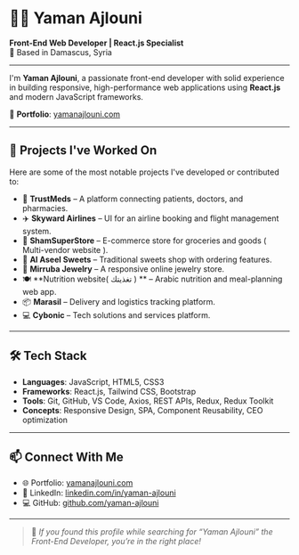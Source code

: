 # 👨‍💻 Yaman Ajlouni

**Front-End Web Developer | React.js Specialist**  
📍 Based in Damascus, Syria

---

I'm **Yaman Ajlouni**, a passionate front-end developer with solid experience in building responsive, high-performance web applications using **React.js** and modern JavaScript frameworks.

🔗 **Portfolio**: [yamanajlouni.com](https://yamanajlouni.com)

---

## 🚀 Projects I've Worked On

Here are some of the most notable projects I've developed or contributed to:

- 🏥 **TrustMeds** – A platform connecting patients, doctors, and pharmacies.
- ✈️ **Skyward Airlines** – UI for an airline booking and flight management system.
- 🛒 **ShamSuperStore** – E-commerce store for groceries and goods ( Multi-vendor website ).
- 🍰 **Al Aseel Sweets** – Traditional sweets shop with ordering features.
- 💍 **Mirruba Jewelry** – A responsive online jewelry store.
- 🍽 **Nutrition website( تغذيتك ) ** – Arabic nutrition and meal-planning web app.
- 📦 **Marasil** – Delivery and logistics tracking platform.
- 💻 **Cybonic** – Tech solutions and services platform.

---

## 🛠 Tech Stack

- **Languages**: JavaScript, HTML5, CSS3
- **Frameworks**: React.js, Tailwind CSS, Bootstrap
- **Tools**: Git, GitHub, VS Code, Axios, REST APIs, Redux, Redux Toolkit
- **Concepts**: Responsive Design, SPA, Component Reusability, CEO optimization

---

## 📫 Connect With Me

- 🌐 Portfolio: [yamanajlouni.com](https://yamanajlouni.com)
- 💼 LinkedIn: [linkedin.com/in/yaman-ajlouni](https://www.linkedin.com/in/yaman-ajlouni)
- 💻 GitHub: [github.com/yaman-ajlouni](https://github.com/yaman-ajlouni)

---

> 💬 *If you found this profile while searching for “Yaman Ajlouni” the Front-End Developer, you’re in the right place!*
